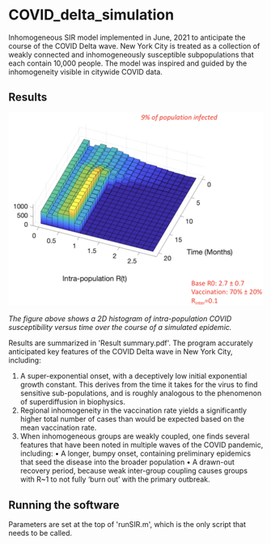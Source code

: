 # COVID_delta_simulation

Inhomogeneous SIR model implemented in June, 2021 to anticipate the course of the COVID Delta wave.  New York City is treated as a collection of weakly connected and inhomogeneously susceptible subpopulations that each contain 10,000 people.  The model was inspired and guided by the inhomogeneity visible in citywide COVID data.

## Results

<img src="Susceptibility 2D histogram.png" width="800">

*The figure above shows a 2D histogram of intra-population COVID susceptibility versus time over the course of a simulated epidemic.*

Results are summarized in 'Result summary.pdf'.  The program accurately anticipated key features of the COVID Delta wave in New York City, including:

1. A super-exponential onset, with a deceptively low initial exponential growth constant. This derives from the time it takes for the virus to find sensitive sub-populations, and is roughly analogous to the phenomenon of superdiffusion in biophysics.
2. Regional inhomogeneity in the vaccination rate yields a significantly higher total number of cases than would be expected based on the mean vaccination rate. 
3. When inhomogeneous groups are weakly coupled, one finds several features that have been noted in multiple waves of the COVID pandemic, including:
  • A longer, bumpy onset, containing preliminary epidemics that seed the disease into the broader population
  • A drawn-out recovery period, because weak inter-group coupling causes groups with R~1 to not fully ‘burn out’ with the primary outbreak.

## Running the software
Parameters are set at the top of 'runSIR.m', which is the only script that needs to be called.
